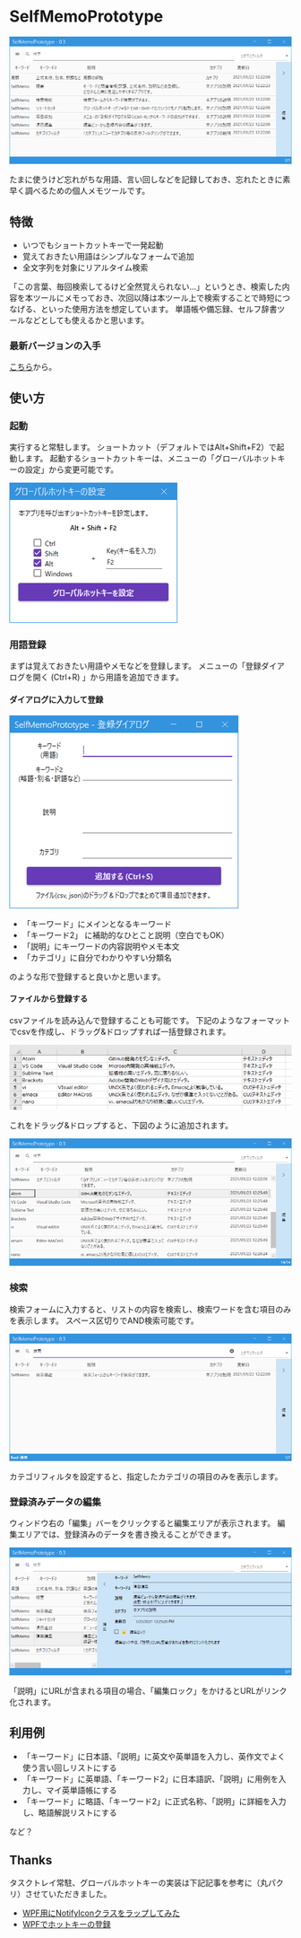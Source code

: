 # SelfMemoPrototype

![メイン画面](img/app.png)

たまに使うけど忘れがちな用語、言い回しなどを記録しておき、忘れたときに素早く調べるための個人メモツールです。

## 特徴

- いつでもショートカットキーで一発起動
- 覚えておきたい用語はシンプルなフォームで追加
- 全文字列を対象にリアルタイム検索

「この言葉、毎回検索してるけど全然覚えられない…」というとき、検索した内容を本ツールにメモっておき、次回以降は本ツール上で検索することで時短につなげる、といった使用方法を想定しています。
単語帳や備忘録、セルフ辞書ツールなどとしても使えるかと思います。

### 最新バージョンの入手

[こちら](https://github.com/ogsoonyn/SelfMemoPrototype/releases)から。

## 使い方

### 起動

実行すると常駐します。
ショートカット（デフォルトではAlt+Shift+F2）で起動します。
起動するショートカットキーは、メニューの「グローバルホットキーの設定」から変更可能です。

![グローバルホットキーの設定](img/global_hotkey_dialog.png)

### 用語登録

まずは覚えておきたい用語やメモなどを登録します。
メニューの「登録ダイアログを開く (Ctrl+R) 」から用語を追加できます。

#### ダイアログに入力して登録

![登録ダイアログ](img/additem_dialog.png)

- 「キーワード」にメインとなるキーワード
- 「キーワード2」 に補助的なひとこと説明（空白でもOK）
- 「説明」にキーワードの内容説明やメモ本文
- 「カテゴリ」に自分でわかりやすい分類名

のような形で登録すると良いかと思います。

#### ファイルから登録する

csvファイルを読み込んで登録することも可能です。
下記のようなフォーマットでcsvを作成し、ドラッグ&ドロップすれば一括登録されます。

![CSVファイル](img/itemlist.png)

これをドラッグ&ドロップすると、下図のように追加されます。

![CSVから登録](img/itemlist_added.png)

### 検索

検索フォームに入力すると、リストの内容を検索し、検索ワードを含む項目のみを表示します。
スペース区切りでAND検索可能です。

![「検索」で検索](img/search.png)

カテゴリフィルタを設定すると、指定したカテゴリの項目のみを表示します。

### 登録済みデータの編集

ウィンドウ右の「編集」バーをクリックすると編集エリアが表示されます。
編集エリアでは、登録済みのデータを書き換えることができます。

![edit](img/edit.png)

「説明」にURLが含まれる項目の場合、「編集ロック」をかけるとURLがリンク化されます。

## 利用例

- 「キーワード」に日本語、「説明」に英文や英単語を入力し、英作文でよく使う言い回しリストにする
- 「キーワード」に英単語、「キーワード2」に日本語訳、「説明」に用例を入力し、マイ英単語帳にする
- 「キーワード」に略語、「キーワード2」に正式名称、「説明」に詳細を入力し、略語解説リストにする

など？

## Thanks

タスクトレイ常駐、グローバルホットキーの実装は下記記事を参考に（丸パクリ）させていただきました。

- [WPF用にNotifyIconクラスをラップしてみた](http://sourcechord.hatenablog.com/entry/2017/02/11/125649)
- [WPFでホットキーの登録](http://sourcechord.hatenablog.com/entry/2017/02/13/005456)
